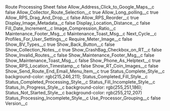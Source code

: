 <?xml version="1.0" encoding="UTF-8"?>
<CustomMetadata xmlns="http://soap.sforce.com/2006/04/metadata" xmlns:xsi="http://www.w3.org/2001/XMLSchema-instance" xmlns:xsd="http://www.w3.org/2001/XMLSchema">
    <label>Route Processing Sheet</label>
    <protected>false</protected>
    <values>
        <field>Allow_Address_Click_to_Google_Maps__c</field>
        <value xsi:type="xsd:boolean">false</value>
    </values>
    <values>
        <field>Allow_Collector_Route_Selection__c</field>
        <value xsi:type="xsd:boolean">true</value>
    </values>
    <values>
        <field>Allow_Long_polling__c</field>
        <value xsi:type="xsd:boolean">true</value>
    </values>
    <values>
        <field>Allow_RPS_Drag_And_Drop__c</field>
        <value xsi:type="xsd:boolean">false</value>
    </values>
    <values>
        <field>Allow_RPS_Reorder__c</field>
        <value xsi:type="xsd:boolean">true</value>
    </values>
    <values>
        <field>Display_Image_Metadata__c</field>
        <value xsi:type="xsd:boolean">false</value>
    </values>
    <values>
        <field>Display_Location_Distance__c</field>
        <value xsi:type="xsd:boolean">false</value>
    </values>
    <values>
        <field>Fill_Date_Increment__c</field>
        <value xsi:nil="true"/>
    </values>
    <values>
        <field>Image_Compression_Ratio__c</field>
        <value xsi:nil="true"/>
    </values>
    <values>
        <field>Maintenance_Footer_Msg__c</field>
        <value xsi:nil="true"/>
    </values>
    <values>
        <field>Maintenance_Toast_Msg__c</field>
        <value xsi:nil="true"/>
    </values>
    <values>
        <field>Next_Cycle__c</field>
        <value xsi:nil="true"/>
    </values>
    <values>
        <field>Profiles_For_User_Settings__c</field>
        <value xsi:nil="true"/>
    </values>
    <values>
        <field>Require_Meter_Image__c</field>
        <value xsi:type="xsd:boolean">false</value>
    </values>
    <values>
        <field>Show_BV_Types__c</field>
        <value xsi:type="xsd:boolean">true</value>
    </values>
    <values>
        <field>Show_Back_Button__c</field>
        <value xsi:type="xsd:boolean">false</value>
    </values>
    <values>
        <field>Show_Collection_Notes__c</field>
        <value xsi:type="xsd:boolean">true</value>
    </values>
    <values>
        <field>Show_CrashBag_Checkbox_on_RT__c</field>
        <value xsi:type="xsd:boolean">false</value>
    </values>
    <values>
        <field>Show_Invalid_Routes__c</field>
        <value xsi:type="xsd:boolean">false</value>
    </values>
    <values>
        <field>Show_Maintenance_Footer_Msg__c</field>
        <value xsi:type="xsd:boolean">false</value>
    </values>
    <values>
        <field>Show_Maintenance_Toast_Msg__c</field>
        <value xsi:type="xsd:boolean">false</value>
    </values>
    <values>
        <field>Show_Phone_As_Helptext__c</field>
        <value xsi:type="xsd:boolean">true</value>
    </values>
    <values>
        <field>Show_RPS_Location_Timestamp__c</field>
        <value xsi:type="xsd:boolean">false</value>
    </values>
    <values>
        <field>Show_RT_Coin_Images__c</field>
        <value xsi:type="xsd:boolean">false</value>
    </values>
    <values>
        <field>Show_Send_Route_End_Email_Menu_Item__c</field>
        <value xsi:type="xsd:boolean">true</value>
    </values>
    <values>
        <field>Status_Complete_Style__c</field>
        <value xsi:type="xsd:string">background-color: rgb(215,246,211);</value>
    </values>
    <values>
        <field>Status_Completed_Fill_Style__c</field>
        <value xsi:nil="true"/>
    </values>
    <values>
        <field>Status_Completed_Processing_Style__c</field>
        <value xsi:nil="true"/>
    </values>
    <values>
        <field>Status_Fill_Incomplete_Style__c</field>
        <value xsi:nil="true"/>
    </values>
    <values>
        <field>Status_In_Progress_Style__c</field>
        <value xsi:type="xsd:string">background-color: rgb(255,251,186);</value>
    </values>
    <values>
        <field>Status_Not_Started_Style__c</field>
        <value xsi:type="xsd:string">background-color: rgb(255,212,207)</value>
    </values>
    <values>
        <field>Status_Processing_Incomplete_Style__c</field>
        <value xsi:nil="true"/>
    </values>
    <values>
        <field>Use_Processor_Grouping__c</field>
        <value xsi:type="xsd:boolean">false</value>
    </values>
    <values>
        <field>Version__c</field>
        <value xsi:nil="true"/>
    </values>
</CustomMetadata>
